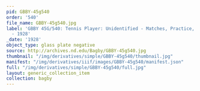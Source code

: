 ```yaml
---
pid: GBBY-45g540
order: '540'
file_name: GBBY-45g540.jpg
label: 'GBBY 45G/540: Tennis Player: Unidentified - Matches, Practice, and Posed Action
  - 1928'
_date: '1928'
object_type: glass plate negative
source: http://archives.nd.edu/Bagby/GBBY-45g540.jpg
thumbnail: "/img/derivatives/simple/GBBY-45g540/thumbnail.jpg"
manifest: "/img/derivatives/iiif/images/GBBY-45g540/manifest.json"
full: "/img/derivatives/simple/GBBY-45g540/full.jpg"
layout: generic_collection_item
collection: bagby
---
```

